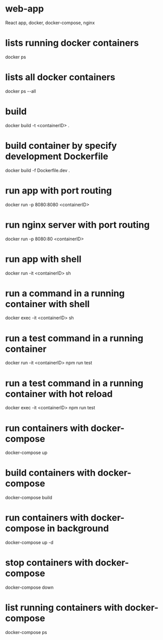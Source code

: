 # web-app

React app, docker, docker-compose, nginx

# lists running docker containers

docker ps

# lists all docker containers

docker ps --all

# build

docker build -t \<containerID> .

# build container by specify development Dockerfile

docker build -f Dockerfile.dev .

# run app with port routing

docker run -p 8080:8080 \<containerID>

# run nginx server with port routing

docker run -p 8080:80 \<containerID>

# run app with shell

docker run -it \<containerID> sh

# run a command in a running container with shell

docker exec -it \<containerID> sh

# run a test command in a running container

docker run -it \<containerID> npm run test

# run a test command in a running container with hot reload

docker exec -it \<containerID> npm run test

# run containers with docker-compose

docker-compose up

# build containers with docker-compose

docker-compose build

# run containers with docker-compose in background

docker-compose up -d

# stop containers with docker-compose

docker-compose down

# list running containers with docker-compose

docker-compose ps
